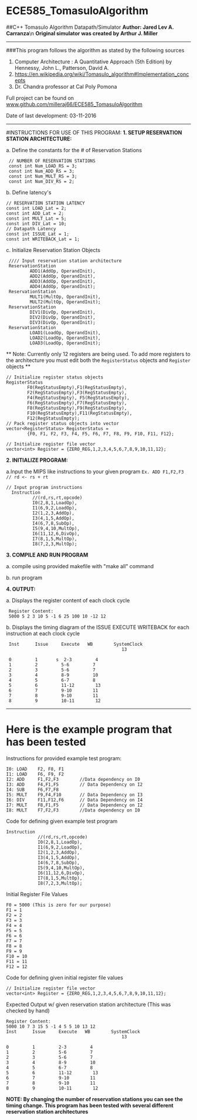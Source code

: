# ECE585_TomasuloAlgorithm
##C++ Tomasulo Algorithm Datapath/Simulator
**Author:   Jared Lev A. Carranza**\n
**Original simulator was created by Arthur J. Miller**

___

###This program follows the algorithm as stated by the following sources
1. Computer Architecture : A Quantitative Approach (5th Edition) by Hennessy, John L., Patterson, David A.
2. https://en.wikipedia.org/wiki/Tomasulo_algorithm#Implementation_concepts
3. Dr. Chandra professor at Cal Poly Pomona

Full project can be found on www.github.com/milleraj66/ECE585_TomasuloAlgorithm

Date of last development: 03-11-2016

___

#INSTRUCTIONS FOR USE OF THIS PROGRAM:
**1. SETUP RESERVATION STATION ARCHITECTURE:**

 a. Define the constants for the # of Reservation Stations
     
     // NUMBER OF RESERVATION STATIONS
     const int Num_LOAD_RS = 3;
     const int Num_ADD_RS = 3;
     const int Num_MULT_RS = 3;
     const int Num_DIV_RS = 2;
 
 b. Define latency's
    
    // RESERVATION STATION LATENCY
    const int LOAD_Lat = 2;
    const int ADD_Lat = 2;
    const int MULT_Lat = 5;
    const int DIV_Lat = 10;
    // Datapath Latency
    const int ISSUE_Lat = 1;
    const int WRITEBACK_Lat = 1;
    
 c. Initialize Reservation Station Objects
 
     //// Input reservation station architecture
     ReservationStation
             ADD1(AddOp, OperandInit),
             ADD2(AddOp, OperandInit),
             ADD3(AddOp, OperandInit),
             ADD4(AddOp, OperandInit);
     ReservationStation
             MULT1(MultOp, OperandInit),
             MULT2(MultOp, OperandInit);
     ReservationStation
             DIV1(DivOp, OperandInit),
             DIV2(DivOp, OperandInit),
             DIV3(DivOp, OperandInit);
     ReservationStation
             LOAD1(LoadOp, OperandInit),
             LOAD2(LoadOp, OperandInit),
             LOAD3(LoadOp, OperandInit);
     
** Note: Currently only 12 registers are being used. To add more registers to the architecture
you must edit both the `RegisterStatus` objects and `Register` objects  **

    // Initialize register status objects
    RegisterStatus
            F0(RegStatusEmpty),F1(RegStatusEmpty),
            F2(RegStatusEmpty),F3(RegStatusEmpty),
            F4(RegStatusEmpty), F5(RegStatusEmpty),
            F6(RegStatusEmpty),F7(RegStatusEmpty),
            F8(RegStatusEmpty),F9(RegStatusEmpty),
            F10(RegStatusEmpty),F11(RegStatusEmpty),
            F12(RegStatusEmpty);
    // Pack register status objects into vector
    vector<RegisterStatus> RegisterStatus =
            {F0, F1, F2, F3, F4, F5, F6, F7, F8, F9, F10, F11, F12};

    // Initialize register file vector
    vector<int> Register = {ZERO_REG,1,2,3,4,5,6,7,8,9,10,11,12};

**2. INITIALIZE PROGRAM:**

 a.Input the MIPS like instructions to your given program `Ex. ADD F1,F2,F3 // rd <- rs + rt`
  
    // Input program instructions
      Instruction
              //(rd,rs,rt,opcode)
              I0(2,8,1,LoadOp),
              I1(6,9,2,LoadOp),
              I2(1,2,3,AddOp),
              I3(4,1,5,AddOp),
              I4(6,7,8,SubOp),
              I5(9,4,10,MultOp),
              I6(11,12,6,DivOp),
              I7(8,1,5,MultOp),
              I8(7,2,3,MultOp);
 
**3. COMPILE AND RUN PROGRAM**

 a. compile using provided makefile with "make all" command
 
 b. run program
 
**4. OUTPUT:**
     
 a. Displays the register content of each clock cycle

     Register Content:
     5000 5 2 3 10 5 -1 6 25 100 10 -12 12
     
 b. Displays the timing diagram of the ISSUE EXECUTE WRITEBACK for each instruction at each clock cycle
 
     Inst      Issue     Execute   WB        SystemClock
                                                13

     0         1       s  2-3         4         
     1         2         5-6         7         
     2         3         5-6         7         
     3         4         8-9         10        
     4         5         6-7         8         
     5         6         11-12        13        
     6         7         9-10        11        
     7         8         9-10        11        
     8         9         10-11        12        
 
___

 
# Here is the example program that has been tested
 
Instructions for provided example test program:
 
    I0: LOAD    F2, F8, F1
    I1: LOAD    F6, F9, F2
    I2: ADD     F1,F2,F3        //Data dependency on I0
    I3: ADD     F4,F1,F5        // Data Dependency on I2
    I4: SUB     F6,F7,F8        
    I5: MULT    F9,F4,F10       // Data Dependency on I3
    I6: DIV     F11,F12,F6      // Data Dependency on I4
    I7: MULT    F8,F1,F5        // Data Dependency on I2
    I8: MULT    F7,F2,F3        //Data dependency on I0
 
Code for defining given example test program

    Instruction
                //(rd,rs,rt,opcode)
                I0(2,8,1,LoadOp),
                I1(6,9,2,LoadOp),
                I2(1,2,3,AddOp),
                I3(4,1,5,AddOp),
                I4(6,7,8,SubOp),
                I5(9,4,10,MultOp),
                I6(11,12,6,DivOp),
                I7(8,1,5,MultOp),
                I8(7,2,3,MultOp);
                
Initial Register File Values
    
    F0 = 5000 (This is zero for our purpose)
    F1 = 1
    F2 = 2
    F3 = 3
    F4 = 4
    F5 = 5
    F6 = 6
    F7 = 7 
    F8 = 8 
    F9 = 9
    F10 = 10
    F11 = 11
    F12 = 12
    
Code for defining given initial register file values

    // Initialize register file vector
    vector<int> Register = {ZERO_REG,1,2,3,4,5,6,7,8,9,10,11,12};
    
Expected Output w/ given reservation station architecture (This was checked by hand)

    Register Content:
    5000 10 7 3 15 5 -1 4 5 5 10 13 12 
    Inst      Issue     Execute   WB        SystemClock
                                                13

    0         1         2-3         4         
    1         2         5-6         7         
    2         3         5-6         7         
    3         4         8-9         10        
    4         5         6-7         8         
    5         6         11-12        13        
    6         7         9-10        11        
    7         8         9-10        11        
    8         9         10-11        12    

**NOTE: By changing the number of reservation stations you can see the timing change.
This program has been tested with several different reservation station architectures**